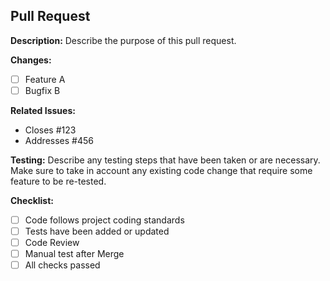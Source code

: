 ## Pull Request

**Description:**
Describe the purpose of this pull request.

**Changes:**
- [ ] Feature A
- [ ] Bugfix B

**Related Issues:**
- Closes #123
- Addresses #456

**Testing:**
Describe any testing steps that have been taken or are necessary.
Make sure to take in account any existing code change that require some feature to be re-tested.


**Checklist:**
- [ ] Code follows project coding standards
- [ ] Tests have been added or updated
- [ ] Code Review
- [ ] Manual test after Merge
- [ ] All checks passed